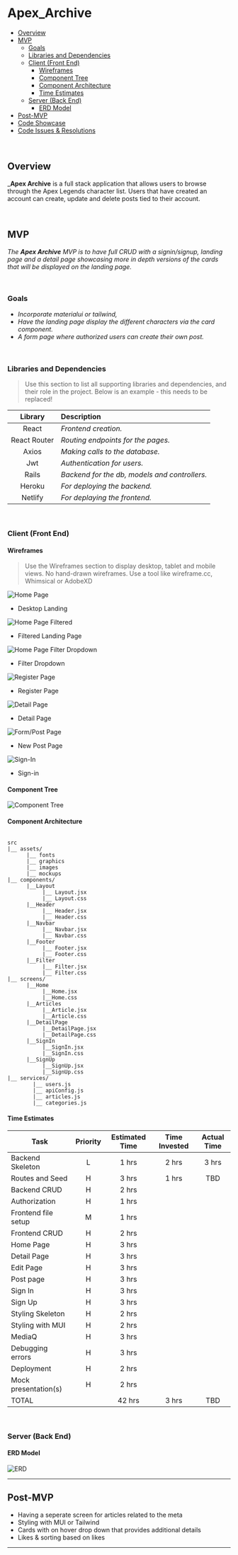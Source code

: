 # Apex_Archive

- [Overview](#overview)
- [MVP](#mvp)
  - [Goals](#goals)
  - [Libraries and Dependencies](#libraries-and-dependencies)
  - [Client (Front End)](#client-front-end)
    - [Wireframes](#wireframes)
    - [Component Tree](#component-tree)
    - [Component Architecture](#component-architecture)
    - [Time Estimates](#time-estimates)
  - [Server (Back End)](#server-back-end)
    - [ERD Model](#erd-model)
- [Post-MVP](#post-mvp)
- [Code Showcase](#code-showcase)
- [Code Issues & Resolutions](#code-issues--resolutions)

<br>

## Overview

_**Apex Archive** is a full stack application that allows users to browse through the Apex Legends character list. Users that have created an account can create, update and delete posts tied to their account.

<br>

## MVP

_The **Apex Archive** MVP is to have full CRUD with a signin/signup, landing page and a detail page showcasing more in depth versions of the cards that will be displayed on the landing page._

<br>

### Goals

- _Incorporate materialui or tailwind,_
- _Have the landing page display the different characters via the card component._
- _A form page where authorized users can create their own post._

<br>

### Libraries and Dependencies

> Use this section to list all supporting libraries and dependencies, and their role in the project. Below is an example - this needs to be replaced!

|     Library      | Description                                |
| :--------------: | :----------------------------------------- |
|      React       | _Frontend creation._                       | 
|   React Router   | _Routing endpoints for the pages._         |
|      Axios       | _Making calls to the database._            |
|       Jwt        | _Authentication for users._                |
|      Rails       | _Backend for the db, models and controllers._ |
|      Heroku      | _For deploying the backend._               |
|      Netlify     | _For deplaying the frontend._              |

<br>

### Client (Front End)

#### Wireframes

> Use the Wireframes section to display desktop, tablet and mobile views. No hand-drawn wireframes. Use a tool like wireframe.cc, Whimsical or AdobeXD

![Home Page](https://i.imgur.com/6w85OA8.jpg)

- Desktop Landing

![Home Page Filtered](https://i.imgur.com/6vMZjAh.jpg)

- Filtered Landing Page

![Home Page Filter Dropdown](https://i.imgur.com/Yva17gG.jpg)

- Filter Dropdown

![Register Page](https://i.imgur.com/Mv1ncuU.jpg)

- Register Page

![Detail Page](https://i.imgur.com/nKS70qC.jpg)

- Detail Page

![Form/Post Page](https://i.imgur.com/buaAZnd.jpg)

- New Post Page

![Sign-In](https://i.imgur.com/O2cHTBq.jpg)

- Sign-in

#### Component Tree

![Component Tree](https://i.imgur.com/7UbszjG.png)

#### Component Architecture

``` structure

src
|__ assets/
      |__ fonts
      |__ graphics
      |__ images
      |__ mockups
|__ components/
      |__Layout
           |__ Layout.jsx
           |__ Layout.css
      |__Header
           |__ Header.jsx
           |__ Header.css
      |__Navbar
           |__ Navbar.jsx
           |__ Navbar.css
      |__Footer
           |__ Footer.jsx
           |__ Footer.css
      |__Filter
           |__ Filter.jsx
           |__ Filter.css
|__ screens/
      |__Home
           |__Home.jsx
           |__Home.css
      |__Articles
           |__Article.jsx
           |__Article.css
      |__DetailPage
           |__DetailPage.jsx
           |__DetailPage.css
      |__SignIn
           |__SignIn.jsx
           |__SignIn.css
      |__SignUp
           |__SignUp.jsx
           |__SignUp.css
|__ services/
        |__ users.js
        |__ apiConfig.js
        |__ articles.js
        |__ categories.js

```

#### Time Estimates

| Task                | Priority | Estimated Time | Time Invested | Actual Time |
| ------------------- | :------: | :------------: | :-----------: | :---------: |
| Backend Skeleton    |    L     |     1 hrs      |     2 hrs     |    3 hrs    |
| Routes and Seed     |    H     |     3 hrs      |     1 hrs     |     TBD     |
| Backend CRUD        |    H     |     2 hrs      |               |             |
| Authorization       |    H     |     1 hrs      |               |             |
| Frontend file setup |    M     |     1 hrs      |               |             |
| Frontend CRUD       |    H     |     2 hrs      |               |             |
| Home Page           |    H     |     3 hrs      |               |             |
| Detail Page         |    H     |     3 hrs      |               |             |
| Edit Page           |    H     |     3 hrs      |               |             |
| Post page           |    H     |     3 hrs      |               |             |
| Sign In             |    H     |     3 hrs      |               |             |
| Sign Up             |    H     |     3 hrs      |               |             |
| Styling Skeleton    |    H     |     2 hrs      |               |             |
| Styling with MUI    |    H     |     2 hrs      |               |             |
| MediaQ              |    H     |     3 hrs      |               |             |
| Debugging errors    |    H     |     3 hrs      |               |             |
| Deployment          |    H     |     2 hrs      |               |             |
| Mock presentation(s)|    H     |     2 hrs      |               |             |
| TOTAL               |          |     42 hrs     |     3 hrs     |     TBD     |

<br>

### Server (Back End)

#### ERD Model

![ERD](https://i.imgur.com/U5oJpuv.png)
<br>

***

## Post-MVP
- Having a seperate screen for articles related to the meta
- Styling with MUI or Tailwind
- Cards with on hover drop down that provides additional details
- Likes & sorting based on likes

***
